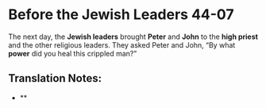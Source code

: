 Before the Jewish Leaders 44-07
=================================


The next day, the **Jewish leaders** brought **Peter** and **John** to
the **high priest** and the other religious leaders. They asked Peter
and John, “By what **power** did you heal this crippled man?”

Translation Notes:
------------------

-   **

